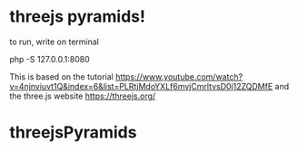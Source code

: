 # threejs pyramids!

to run, write on terminal

php -S 127.0.0.1:8080

This is based on the tutorial
https://www.youtube.com/watch?v=4njnviuvt1Q&index=6&list=PLRtjMdoYXLf6mvjCmrltvsD0j12ZQDMfE
and the three.js website 
https://threejs.org/
# threejsPyramids
